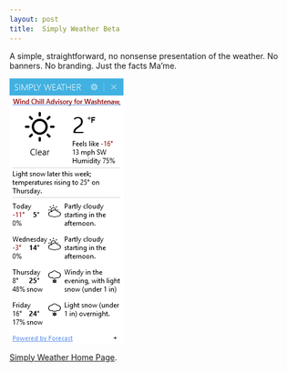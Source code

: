 ```yaml
---
layout: post
title:  Simply Weather Beta
---
```

A simple, straightforward, no nonsense presentation of the weather. No banners. No branding. Just the facts Ma’me.

![Screen shot of simply weather](/cdn/images/simply_weather/simplyweather.png)

[Simply Weather Home Page](/simplyweather).

